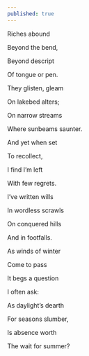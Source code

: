 ```yaml
---
published: true
---
```


Riches abound 

Beyond the bend,

Beyond descript 

Of tongue or pen.

They glisten, gleam 

On lakebed alters;

On narrow streams

Where sunbeams saunter.

  

And yet when set

To recollect,

I find I’m left 

With few regrets.

I’ve written wills

In wordless scrawls 

On conquered hills

And in footfalls. 

  

As winds of winter

Come to pass

It begs a question

I often ask:

As daylight’s dearth

For seasons slumber,

Is absence worth

The wait for summer?